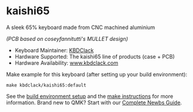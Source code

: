 # kaishi65



A sleek 65% keyboard made from CNC machined aluminium

*(PCB based on coseyfannitutti's MULLET design)*

* Keyboard Maintainer: [KBDClack](https://github.com/powerlemming)
* Hardware Supported: The kaishi65 line of products (case + PCB)
* Hardware Availability: www.kbdclack.com

Make example for this keyboard (after setting up your build environment):

    make kbdclack/kaishi65:default

See the [build environment setup](https://docs.qmk.fm/#/getting_started_build_tools) and the [make instructions](https://docs.qmk.fm/#/getting_started_make_guide) for more information. Brand new to QMK? Start with our [Complete Newbs Guide](https://docs.qmk.fm/#/newbs).
